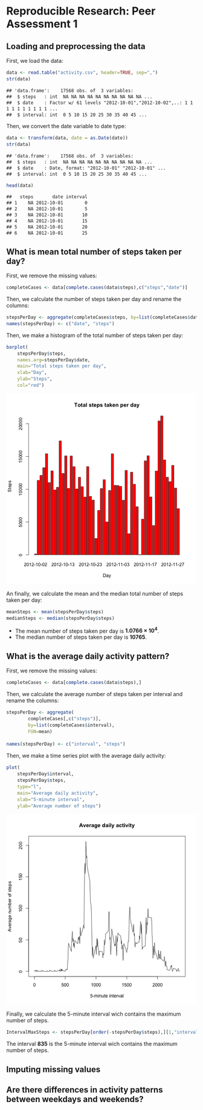 # Reproducible Research: Peer Assessment 1



## Loading and preprocessing the data

First, we load the data:


```r
data <- read.table("activity.csv", header=TRUE, sep=",")
str(data)
```

```
## 'data.frame':	17568 obs. of  3 variables:
##  $ steps   : int  NA NA NA NA NA NA NA NA NA NA ...
##  $ date    : Factor w/ 61 levels "2012-10-01","2012-10-02",..: 1 1 1 1 1 1 1 1 1 1 ...
##  $ interval: int  0 5 10 15 20 25 30 35 40 45 ...
```

Then, we convert the date variable to date type:


```r
data <- transform(data, date = as.Date(date))
str(data)
```

```
## 'data.frame':	17568 obs. of  3 variables:
##  $ steps   : int  NA NA NA NA NA NA NA NA NA NA ...
##  $ date    : Date, format: "2012-10-01" "2012-10-01" ...
##  $ interval: int  0 5 10 15 20 25 30 35 40 45 ...
```

```r
head(data)
```

```
##   steps       date interval
## 1    NA 2012-10-01        0
## 2    NA 2012-10-01        5
## 3    NA 2012-10-01       10
## 4    NA 2012-10-01       15
## 5    NA 2012-10-01       20
## 6    NA 2012-10-01       25
```


## What is mean total number of steps taken per day?

First, we remove the missing values:


```r
completeCases <- data[complete.cases(data$steps),c("steps","date")]
```

Then, we calculate the number of steps taken per day and rename the columns:


```r
stepsPerDay <- aggregate(completeCases$steps, by=list(completeCases$date), FUN=sum)
names(stepsPerDay) <- c("date", "steps")
```

Then, we make a histogram of the total number of steps taken per day:


```r
barplot(
    stepsPerDay$steps, 
    names.arg=stepsPerDay$date,
    main="Total steps taken per day",
    xlab="Day",
    ylab="Steps",
    col="red")
```

![plot of chunk unnamed-chunk-5](figure/unnamed-chunk-5.png) 

An finally, we calculate the mean and the median total number of steps taken per day:


```r
meanSteps <- mean(stepsPerDay$steps)
medianSteps <- median(stepsPerDay$steps)
```

- The mean number of steps taken per day is **1.0766 &times; 10<sup>4</sup>**.
- The median number of steps taken per day is **10765**.


## What is the average daily activity pattern?

First, we remove the missing values:


```r
completeCases <- data[complete.cases(data$steps),]
```

Then, we calculate the average number of steps taken per interval and rename the columns:


```r
stepsPerDay <- aggregate(
        completeCases[,c("steps")], 
        by=list(completeCases$interval), 
        FUN=mean)

names(stepsPerDay) <- c("interval", "steps")
```

Then, we make a time series plot with the average daily activity: 


```r
plot(
    stepsPerDay$interval, 
    stepsPerDay$steps, 
    type="l",
    main="Average daily activity",
    xlab="5-minute interval",
    ylab="Average number of steps")
```

![plot of chunk unnamed-chunk-9](figure/unnamed-chunk-9.png) 

Finally, we calculate the 5-minute interval wich contains the maximum number of steps.


```r
IntervalMaxSteps <- stepsPerDay[order(-stepsPerDay$steps),][1,"interval"]
```

The interval **835** is the 5-minute interval wich contains the maximum number of steps.


## Imputing missing values



## Are there differences in activity patterns between weekdays and weekends?
